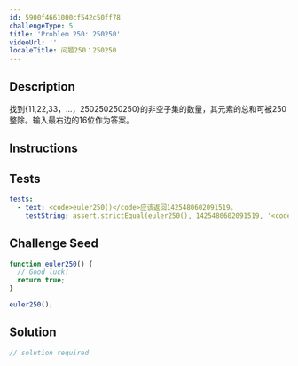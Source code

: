 ```yaml
---
id: 5900f4661000cf542c50ff78
challengeType: 5
title: 'Problem 250: 250250'
videoUrl: ''
localeTitle: 问题250：250250
---
```


## Description
<section id="description">找到{11,22,33，...，250250250250}的非空子集的数量，其元素的总和可被250整除。输入最右边的16位作为答案。 </section>

## Instructions
<section id="instructions">
</section>

## Tests
<section id='tests'>

```yml
tests:
  - text: <code>euler250()</code>应该返回1425480602091519。
    testString: assert.strictEqual(euler250(), 1425480602091519, '<code>euler250()</code> should return 1425480602091519.');

```

</section>

## Challenge Seed
<section id='challengeSeed'>

<div id='js-seed'>

```js
function euler250() {
  // Good luck!
  return true;
}

euler250();

```

</div>



</section>

## Solution
<section id='solution'>

```js
// solution required
```
</section>
